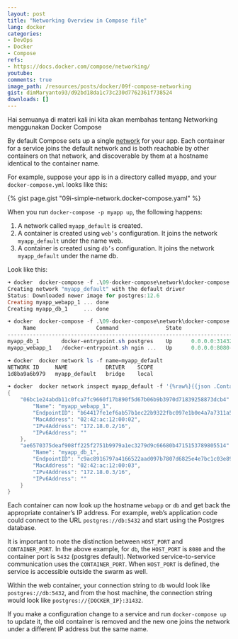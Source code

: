 ```yaml
---
layout: post
title: "Networking Overview in Compose file"
lang: docker
categories:
- DevOps
- Docker
- Compose
refs: 
- https://docs.docker.com/compose/networking/
youtube: 
comments: true
image_path: /resources/posts/docker/09f-compose-networking
gist: dimMaryanto93/d92bd18da1c73c230d7762361f738524
downloads: []
---
```


Hai semuanya di materi kali ini kita akan membahas tentang Networking menggunakan Docker Compose

By default Compose sets up a single [network](https://docs.docker.com/engine/reference/commandline/network_create/) for your app. Each container for a service joins the default network and is both reachable by other containers on that network, and discoverable by them at a hostname identical to the container name.

For example, suppose your app is in a directory called myapp, and your `docker-compose.yml` looks like this:

{% gist page.gist "09i-simple-network.docker-compose.yaml" %}

When you run `docker-compose -p myapp up`, the following happens:

1. A network called `myapp_default` is created.
2. A container is created using `web’s` configuration. It joins the network `myapp_default` under the name web.
3. A container is created using `db’s` configuration. It joins the network `myapp_default` under the name db.

Look like this:

```powershell
➜ docker  docker-compose -f .\09-docker-compose\network\docker-compose.yaml -p myapp up -d
Creating network "myapp_default" with the default driver
Status: Downloaded newer image for postgres:12.6
Creating myapp_webapp_1 ... done
Creating myapp_db_1     ... done

➜ docker  docker-compose -f .\09-docker-compose\network\docker-compose.yaml -p myapp ps
     Name                   Command               State                  Ports
----------------------------------------------------------------------------------------------
myapp_db_1       docker-entrypoint.sh postgres    Up      0.0.0.0:31432->5432/tcp,:::5432->5432/tcp
myapp_webapp_1   /docker-entrypoint.sh ngin ...   Up      0.0.0.0:8080->80/tcp,:::80->80/tcp

➜ docker  docker network ls -f name=myapp_default
NETWORK ID     NAME            DRIVER    SCOPE
1d8ba9a6b979   myapp_default   bridge    local

➜ docker  docker network inspect myapp_default -f '{%raw%}{{json .Containers}}{%endraw%}' | python -m json.tool
{
    "06bc1e24abdb11c0fca7fc9660f17b890f5d67b06b9b3970d71839258873dcb4": {
        "Name": "myapp_webapp_1",
        "EndpointID": "b64417fe1ef6ab57b1ec22b9322fbc097e1b0e4a7a7311a58b46e224a380fecd",
        "MacAddress": "02:42:ac:12:00:02",
        "IPv4Address": "172.18.0.2/16",
        "IPv6Address": ""
    },
    "ae6570375deaf908ff225f2751b9979a1ec3279d9c66680b4715153789805514": {
        "Name": "myapp_db_1",
        "EndpointID": "c9ac8916797a4166522aad097b7807d6825e4e7bc1c03e8992d67bd3c61cbb1a",
        "MacAddress": "02:42:ac:12:00:03",
        "IPv4Address": "172.18.0.3/16",
        "IPv6Address": ""
    }
}
```

Each container can now look up the hostname `webapp` or `db` and get back the appropriate container’s IP address. For example, web’s application code could connect to the URL `postgres://db:5432` and start using the Postgres database. 

It is important to note the distinction between `HOST_PORT` and `CONTAINER_PORT`. In the above example, for `db`, the `HOST_PORT` is `8080` and the container port is `5432` (postgres default). Networked service-to-service communication uses the `CONTAINER_PORT`. When `HOST_PORT` is defined, the service is accessible outside the swarm as well.

Within the web container, your connection string to `db` would look like `postgres://db:5432`, and from the host machine, the connection string would look like `postgres://{DOCKER_IP}:31432`.

If you make a configuration change to a service and run `docker-compose up` to update it, the old container is removed and the new one joins the network under a different IP address but the same name. 
